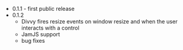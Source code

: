 * 0.1.1 - first public release
* 0.1.2
    * Divvy fires resize events on window resize and when the user interacts with a control
    * JamJS support
    * bug fixes
